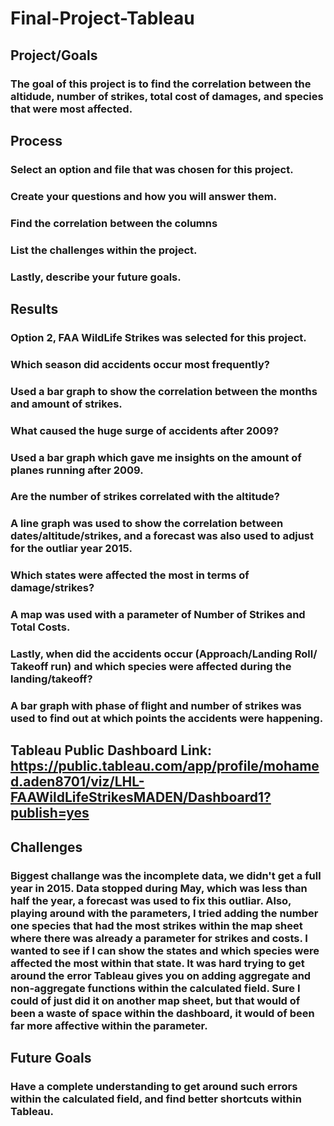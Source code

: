 # Final-Project-Tableau

## Project/Goals
### The goal of this project is to find the correlation between the altidude, number of strikes, total cost of damages, and species that were most affected.

## Process
### Select an option and file that was chosen for this project.
### Create your questions and how you will answer them.
### Find the correlation between the columns
### List the challenges within the project.
### Lastly, describe your future goals.

## Results

### Option 2, FAA WildLife Strikes was selected for this project.

### Which season did accidents occur most frequently?
### Used a bar graph to show the correlation between the months and amount of strikes.

### What caused the huge surge of accidents after 2009?
### Used a bar graph which gave me insights on the amount of planes running after 2009.

### Are the number of strikes correlated with the altitude?
### A line graph was used to show the correlation between dates/altitude/strikes, and a forecast was also used to adjust for the outliar year 2015.

### Which states were affected the most in terms of damage/strikes?
### A map was used with a parameter of Number of Strikes and Total Costs.

### Lastly, when did the accidents occur (Approach/Landing Roll/ Takeoff run) and which species were affected during the landing/takeoff?
### A bar graph with phase of flight and number of strikes was used to find out at which points the accidents were happening.

## Tableau Public Dashboard Link: https://public.tableau.com/app/profile/mohamed.aden8701/viz/LHL-FAAWildLifeStrikesMADEN/Dashboard1?publish=yes

## Challenges 
### Biggest challange was the incomplete data, we didn't get a full year in 2015. Data stopped during May, which was less than half the year, a forecast was used to fix this outliar. Also, playing around with the parameters, I tried adding the number one species that had the most strikes within the map sheet where there was already a parameter for strikes and costs. I wanted to see if I can show the states and which species were affected the most within that state. It was hard trying to get around the error Tableau gives you on adding aggregate and non-aggregate functions within the calculated field. Sure I could of just did it on another map sheet, but that would of been a waste of space within the dashboard, it would of been far more affective within the parameter.

## Future Goals
### Have a complete understanding to get around such errors within the calculated field, and find better shortcuts within Tableau.
